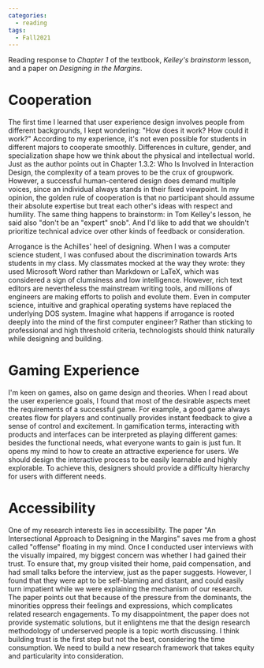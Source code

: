 ```yaml
---
categories: 
  - reading
tags:
  - Fall2021
---
```


Reading response to *Chapter 1* of the textbook, *Kelley's brainstorm* lesson, and a paper on *Designing in the Margins*.

# Cooperation

The first time I learned that user experience design involves people from different backgrounds, I kept wondering: "How does it work? How could it work?" According to my experience, it's not even possible for students in different majors to cooperate smoothly. Differences in culture, gender, and specialization shape how we think about the physical and intellectual world. Just as the author points out in Chapter 1.3.2: Who Is Involved in Interaction Design, the complexity of a team proves to be the crux of groupwork. However, a successful human-centered design does demand multiple voices, since an individual always stands in their fixed viewpoint. In my opinion, the golden rule of cooperation is that no participant should assume their absolute expertise but treat each other's ideas with respect and humility. The same thing happens to brainstorm: in Tom Kelley's lesson, he said also "don't be an "expert" snob". And I'd like to add that we shouldn't prioritize technical advice over other kinds of feedback or consideration.

Arrogance is the Achilles' heel of designing. When I was a computer science student, I was confused about the discrimination towards Arts students in my class. My classmates mocked at the way they wrote: they used Microsoft Word rather than Markdown or LaTeX, which was considered a sign of clumsiness and low intelligence. However, rich text editors are nevertheless the mainstream writing tools, and millions of engineers are making efforts to polish and evolute them. Even in computer science, intuitive and graphical operating systems have replaced the underlying DOS system. Imagine what happens if arrogance is rooted deeply into the mind of the first computer engineer? Rather than sticking to professional and high threshold criteria, technologists should think naturally while designing and building.

# Gaming Experience

I'm keen on games, also on game design and theories. When I read about the user experience goals, I found that most of the desirable aspects meet the requirements of a successful game. For example, a good game always creates flow for players and continually provides instant feedback to give a sense of control and excitement. In gamification terms, interacting with products and interfaces can be interpreted as playing different games: besides the functional needs, what everyone wants to gain is just fun. It opens my mind to how to create an attractive experience for users. We should design the interactive process to be easily learnable and highly explorable. To achieve this, designers should provide a difficulty hierarchy for users with different needs.

# Accessibility

One of my research interests lies in accessibility. The paper "An Intersectional Approach to Designing in the Margins" saves me from a ghost called "offense" floating in my mind. Once I conducted user interviews with the visually impaired, my biggest concern was whether I had gained their trust. To ensure that, my group visited their home, paid compensation, and had small talks before the interview, just as the paper suggests. However, I found that they were apt to be self-blaming and distant, and could easily turn impatient while we were explaining the mechanism of our research. The paper points out that because of the pressure from the dominants, the minorities oppress their feelings and expressions, which complicates related research engagements. To my disappointment, the paper does not provide systematic solutions, but it enlightens me that the design research methodology of underserved people is a topic worth discussing. I think building trust is the first step but not the best, considering the time consumption. We need to build a new research framework that takes equity and particularity into consideration.
